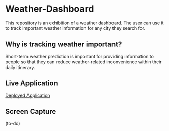 # Weather-Dashboard
This repository is an exhibition of a weather dashboard. The user can use it to track important weather information for any city they search for.

## Why is tracking weather important?
Short-term weather prediction is important for providing information to people so that they can reduce weather-related inconvenience within their daily itinerary. 

## Live Application
[Deployed Application](https://c1flores.github.io/Weather-Dashboard/)

## Screen Capture
(to-do)
